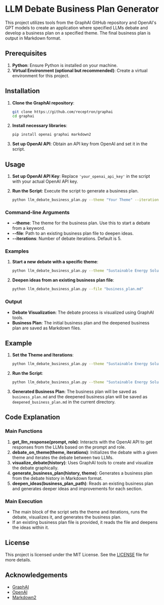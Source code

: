 # LLM Debate Business Plan Generator

This project utilizes tools from the GraphAI GitHub repository and OpenAI's GPT models to create an application where specified LLMs debate and develop a business plan on a specified theme. The final business plan is output in Markdown format.

## Prerequisites

1. **Python**: Ensure Python is installed on your machine.
2. **Virtual Environment (optional but recommended)**: Create a virtual environment for this project.

## Installation

1. **Clone the GraphAI repository**:
    ```bash
    git clone https://github.com/receptron/graphai
    cd graphai
    ```

2. **Install necessary libraries**:
    ```bash
    pip install openai graphai markdown2
    ```

3. **Set up OpenAI API**: Obtain an API key from OpenAI and set it in the script.

## Usage

1. **Set up OpenAI API Key**: Replace `'your_openai_api_key'` in the script with your actual OpenAI API key.

2. **Run the Script**: Execute the script to generate a business plan.
    ```bash
    python llm_debate_business_plan.py --theme "Your Theme" --iterations 10
    ```

### Command-line Arguments

- **--theme**: The theme for the business plan. Use this to start a debate from a keyword.
- **--file**: Path to an existing business plan file to deepen ideas.
- **--iterations**: Number of debate iterations. Default is 5.

### Examples

1. **Start a new debate with a specific theme**:
    ```bash
    python llm_debate_business_plan.py --theme "Sustainable Energy Solutions" --iterations 10
    ```

2. **Deepen ideas from an existing business plan file**:
    ```bash
    python llm_debate_business_plan.py --file "business_plan.md"
    ```

### Output

- **Debate Visualization**: The debate process is visualized using GraphAI tools.
- **Business Plan**: The initial business plan and the deepened business plan are saved as Markdown files.

## Example

1. **Set the Theme and Iterations**:
    ```bash
    python llm_debate_business_plan.py --theme "Sustainable Energy Solutions" --iterations 5
    ```

2. **Run the Script**:
    ```bash
    python llm_debate_business_plan.py --theme "Sustainable Energy Solutions" --iterations 5
    ```

3. **Generated Business Plan**:
    The business plan will be saved as `business_plan.md` and the deepened business plan will be saved as `deepened_business_plan.md` in the current directory.

## Code Explanation

### Main Functions

1. **get_llm_response(prompt, role)**: Interacts with the OpenAI API to get responses from the LLMs based on the prompt and role.
2. **debate_on_theme(theme, iterations)**: Initializes the debate with a given theme and iterates the debate between two LLMs.
3. **visualize_debate(history)**: Uses GraphAI tools to create and visualize the debate graphically.
4. **generate_business_plan(history, theme)**: Generates a business plan from the debate history in Markdown format.
5. **deepen_ideas(business_plan_path)**: Reads an existing business plan and generates deeper ideas and improvements for each section.

### Main Execution

- The main block of the script sets the theme and iterations, runs the debate, visualizes it, and generates the business plan.
- If an existing business plan file is provided, it reads the file and deepens the ideas within it.

## License

This project is licensed under the MIT License. See the [LICENSE](LICENSE) file for more details.

## Acknowledgements

- [GraphAI](https://github.com/receptron/graphai)
- [OpenAI](https://www.openai.com/)
- [Markdown2](https://github.com/trentm/python-markdown2)
